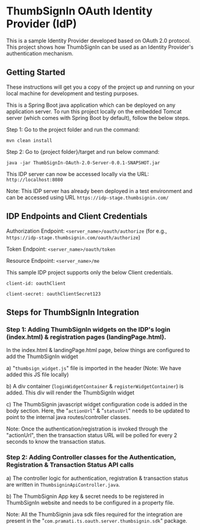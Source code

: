 # ThumbSignIn OAuth Identity Provider (IdP)

This is a sample Identity Provider developed based on OAuth 2.0 protocol. This project shows how ThumbSignIn can be used as an Identity Provider's authentication mechanism.

## Getting Started

These instructions will get you a copy of the project up and running on your local machine for development and testing purposes. 

This is a Spring Boot java application which can be deployed on any application server. To run this project locally on the embedded Tomcat server (which comes with Spring Boot by default), follow the below steps.

Step 1: Go to the project folder and run the command:

`mvn clean install`

Step 2: Go to {project folder}/target and run below command:

`java -jar ThumbSignIn-OAuth-2.0-Server-0.0.1-SNAPSHOT.jar`

This IDP server can now be accessed locally via the URL: `http://localhost:8080`

Note: This IDP server has already been deployed in a test environment and can be accessed using URL `https://idp-stage.thumbsignin.com/`

## IDP Endpoints and Client Credentials

Authorization Endpoint: `<server_name>/oauth/authorize` (for e.g., `https://idp-stage.thumbsignin.com/oauth/authorize`)

Token Endpoint: `<server_name>/oauth/token`

Resource Endpoint: `<server_name>/me`

This sample IDP project supports only the below Client credentials. 

`client-id: oauthClient`

`client-secret: oauthClientSecret123`

## Steps for ThumbSignIn Integration

### Step 1: Adding ThumbSignIn widgets on the IDP's login (index.html) & registration pages (landingPage.html).

In the index.html & landingPage.html page, below things are configured to add the ThumbSignIn widget

a) "`thumbsign_widget.js`" file is imported in the header (Note: We have added this JS file locally)

b) A div container (`loginWidgetContainer` & `registerWidgetContainer`) is added. This div will render the ThumbSignIn widget

c) The ThumbSignin javascript widget configuration code is added in the body section. Here, the "`actionUrl`" & "`statusUrl`" needs to be updated
   to point to the internal java routes/controller classes. 
   
Note: Once the authentication/registration is invoked through the "actionUrl", then the transaction status URL will be polled for every 2 seconds to know the transaction status.

### Step 2: Adding Controller classes for the Authentication, Registration & Transaction Status API calls

a) The controller logic for authentication, registration & transaction status are written in `ThumbsigninApiController.java`.

b) The ThumbSignin App key & secret needs to be registered in ThumbSignIn website and needs to be configured in a property file.

Note: All the ThumbSignin java sdk files required for the integration are present in the "`com.pramati.ts.oauth.server.thumbsignin.sdk`" package.
   
